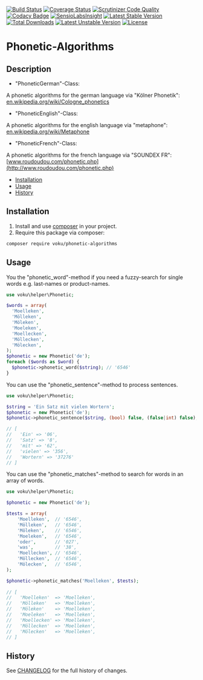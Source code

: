[![Build Status](https://github.com/voku/phonetic-algorithms/actions/workflows/ci.yml/badge.svg?branch=master)](https://github.com/voku/phonetic-algorithms/actions)
[![Coverage Status](https://coveralls.io/repos/github/voku/phonetic-algorithms/badge.svg?branch=master)](https://coveralls.io/github/voku/phonetic-algorithms?branch=master)
[![Scrutinizer Code Quality](https://scrutinizer-ci.com/g/voku/phonetic-algorithms/badges/quality-score.png?b=master)](https://scrutinizer-ci.com/g/voku/phonetic-algorithms/?branch=master)
[![Codacy Badge](https://api.codacy.com/project/badge/Grade/6b5ba69c2fa640d6b3ce13e784e4cf64)](https://www.codacy.com/app/voku/phonetic-algorithms?utm_source=github.com&amp;utm_medium=referral&amp;utm_content=voku/phonetic-algorithms&amp;utm_campaign=Badge_Grade)
[![SensioLabsInsight](https://insight.sensiolabs.com/projects/0a9c0c3c-099f-44ab-b800-f1da0742d5af/mini.png)](https://insight.sensiolabs.com/projects/0a9c0c3c-099f-44ab-b800-f1da0742d5af)
[![Latest Stable Version](https://poser.pugx.org/voku/phonetic-algorithms/v/stable)](https://packagist.org/packages/voku/phonetic-algorithms) 
[![Total Downloads](https://poser.pugx.org/voku/phonetic-algorithms/downloads)](https://packagist.org/packages/voku/phonetic-algorithms) 
[![Latest Unstable Version](https://poser.pugx.org/voku/phonetic-algorithms/v/unstable)](https://packagist.org/packages/voku/phonetic-algorithms)
[![License](https://poser.pugx.org/voku/phonetic-algorithms/license)](https://packagist.org/packages/voku/phonetic-algorithms)

# Phonetic-Algorithms

## Description

- "PhoneticGerman"-Class: 

A phonetic algorithms for the german language via "Kölner Phonetik": [en.wikipedia.org/wiki/Cologne_phonetics](https://en.wikipedia.org/wiki/Cologne_phonetics)

- "PhoneticEnglish"-Class: 

A phonetic algorithms for the english language via "metaphone": [en.wikipedia.org/wiki/Metaphone](https://en.wikipedia.org/wiki/Metaphone)

- "PhoneticFrench"-Class:

A phonetic algorithms for the french language via "SOUNDEX FR": [www.roudoudou.com/phonetic.php](http://www.roudoudou.com/phonetic.php)

* [Installation](#installation)
* [Usage](#usage)
* [History](#history)

## Installation

1. Install and use [composer](https://getcomposer.org/doc/00-intro.md) in your project.
2. Require this package via composer:

```sh
composer require voku/phonetic-algorithms
```

## Usage

You the "phonetic_word"-method if you need a fuzzy-search for single words e.g. last-names or product-names.

```php
use voku\helper\Phonetic;

$words = array(
  'Moelleken',
  'Mölleken',
  'Möleken',
  'Moeleken',
  'Moellecken',
  'Möllecken',
  'Mölecken',
);
$phonetic = new Phonetic('de');
foreach ($words as $word) {
  $phonetic->phonetic_word($string); // '6546'
}
```

You can use the "phonetic_sentence"-method to process sentences.

```php
use voku\helper\Phonetic;

$string = 'Ein Satz mit vielen Wortern';
$phonetic = new Phonetic('de');
$phonetic->phonetic_sentence($string, (bool) false, (false|int) false); 

// [
//   'Ein' => '06', 
//   'Satz' => '8', 
//   'mit' => '62', 
//   'vielen' => '356', 
//   'Wortern' => '37276'
// ]
```

You can use the "phonetic_matches"-method to search for words in an array of words.

```php
use voku\helper\Phonetic;

$phonetic = new Phonetic('de');

$tests = array(
    'Moelleken',  // '6546',
    'Mölleken',   // '6546',
    'Möleken',    // '6546',
    'Moeleken',   // '6546',
    'oder',       // '027',
    'was',        // '38',
    'Moellecken', // '6546',
    'Möllecken',  // '6546',
    'Mölecken',   // '6546',
);

$phonetic->phonetic_matches('Moelleken', $tests);
    
// [
//   'Moelleken'  => 'Moelleken',
//   'Mölleken'   => 'Moelleken',
//   'Möleken'    => 'Moelleken',
//   'Moeleken'   => 'Moelleken',
//   'Moellecken' => 'Moelleken',
//   'Möllecken'  => 'Moelleken',
//   'Mölecken'   => 'Moelleken',
// ]
```

## History
See [CHANGELOG](CHANGELOG.md) for the full history of changes.
